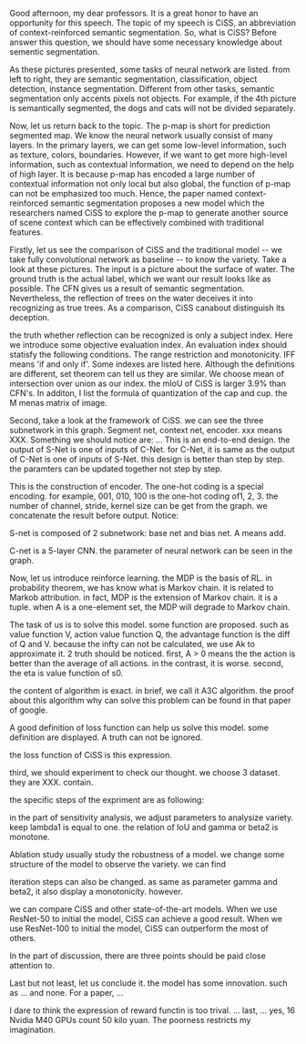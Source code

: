 Good afternoon, my dear professors. It is a great honor to have an opportunity for this speech. The topic of my speech is CiSS, an abbreviation of context-reinforced semantic segmentation. So, what is CiSS? Before answer this question, we should have some necessary knowledge about sementic segmentation.

As these pictures presented, some tasks of neural network are listed. from left to right, they are semantic segmentation, classification, object detection, instance segmentation. Different from other tasks, semantic segmentation only accents pixels not objects. For example, if the 4th picture is semantically segmented, the dogs and cats will not be divided separately.

Now, let us return back to the topic. The p-map is short for prediction segmented map. We know the neural network usually consist of many layers. In the primary layers, we can get some low-level information, such as texture, colors, boundaries. However, if we want to get more high-level information, such as contextual information, we need to depend on the help of high layer. It is because p-map has encoded a large number of contextual information not only local but also global, the function of p-map can not be emphasized too much. Hence, the paper named context-reinforced semantic segmentation proposes a new model which the researchers named CiSS to explore the p-map to generate another source of scene context which can be effectively combined with traditional features.

Firstly, let us see the comparison of CiSS and the traditional model -- we take fully convolutional network as baseline -- to know the variety. Take a look at these pictures. The input is a picture about the surface of water. The ground truth is the actual label, which we want our result looks like as possible. The CFN gives us a result of semantic segmentation. Nevertheless, the reflection of trees on the water deceives it into recognizing as true trees. As a comparison, CiSS canabout  distinguish its deception.

the truth whether reflection can be recognized is only a subject index. Here we introduce some objective evaluation index. An evaluation index should statisfy the following conditions. The range restriction and monotonicity. IFF means 'if and only if'. Some indexes are listed here. Although the definitions are different, set theorem can tell us they are similar. We choose mean of intersection over union as our index. the mIoU of CiSS is larger 3.9% than CFN's. In additon, I list the formula of quantization of the cap and cup. the M menas matrix of image.

Second, take a look at the framework of CiSS. we can see the three subnetwork in this graph. Segment net, context net, encoder. xxx means XXX. Something we should notice are: ... This is an end-to-end design. the output of S-Net is one of inputs of C-Net. for C-Net, it is same as the output of C-Net is one of inputs of S-Net. this design is better than step by step. the paramters can be updated together not step by step.

This is the construction of encoder. The one-hot coding is a special encoding. for example, 001, 010, 100 is the one-hot coding of1, 2, 3. the number of channel, stride, kernel size can be get from the graph. we concatenate the result before output. Notice: 

S-net is composed of 2 subnetwork: base net and bias net. A means add.

C-net is a 5-layer CNN. the parameter of neural network can be seen in the graph.

Now, let us introduce reinforce learning. the MDP is the basis of RL. in probability theorem, we has know what is Markov chain. it is related to Markob attribution. in fact, MDP is the extension of Markov chain. it is a tuple. when A is a one-element set, the MDP will degrade to Markov chain.

The task of us is to solve this model. some function are proposed. such as value function V, action value function Q, the advantage function is the diff of Q and V. because the infty can not be calculated, we use Ak to approximate it. 2 truth should be noticed. first, A > 0 means the the action is better than the average of all actions. in the contrast, it is worse. second, the eta is value function of s0.

the content of algorithm is exact. in brief, we call it A3C algorithm. the proof about this algorithm why can solve this problem can be found in that paper of google.

A good definition of loss function can help us solve this model. some definition are displayed. A truth can not be ignored.

the loss function of CiSS is this expression.

third, we should experiment to check our thought. we choose 3 dataset. they are XXX. contain.

the specific steps of the expriment are as following:

in the part of sensitivity analysis, we adjust parameters to analysize variety. keep lambda1 is equal to one. the relation of IoU and gamma or beta2 is monotone.

Ablation study usually study the robustness of a model. we change some structure of the model to observe the variety. we can find

iteration steps can also be changed. as same as parameter gamma and beta2, it also display a monotonicity. however.

we can compare CiSS and other state-of-the-art models. When we use ResNet-50 to initial the model, CiSS can achieve a good result. When we use ResNet-100 to initial the model, CiSS can outperform the most of others.

In the part of discussion, there are three points should be paid close attention to.

Last but not least, let us conclude it. the model has some innovation. such as ... and none. For a paper, ...

I dare to think the expression of reward functin is too trival.  ... last,  ... yes, 16 Nvidia M40 GPUs count 50 kilo yuan. The poorness restricts my imagination.
